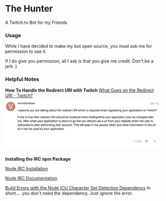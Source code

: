 # The Hunter #
A Twitch.tv Bot for my Friends

### Usage ###
While I have decided to make my bot open source, you must ask me for permission to use it.

If I do give you permission, all I ask is that you give me credit. Don't be a jerk :)

### Helpful Notes ###

**How To Handle the Redirect URI with Twitch**
[What Goes on the Redirect URI - Twitch?](https://discuss.dev.twitch.tv/t/what-goes-on-the-redirect-uri/1035/2)
![](ReadMe_assets/redirect-uri.png)

**Installing the IRC npm Package**

[Node IRC Installation](https://github.com/martynsmith/node-irc)

[Node IRC Documentation](https://node-irc.readthedocs.io/en/latest/)

[Build Errors with the Node ICU Character Set Detection Dependency](https://github.com/martynsmith/node-irc/issues/308)
In short.... you don't need the dependency. Just ignore the error.
